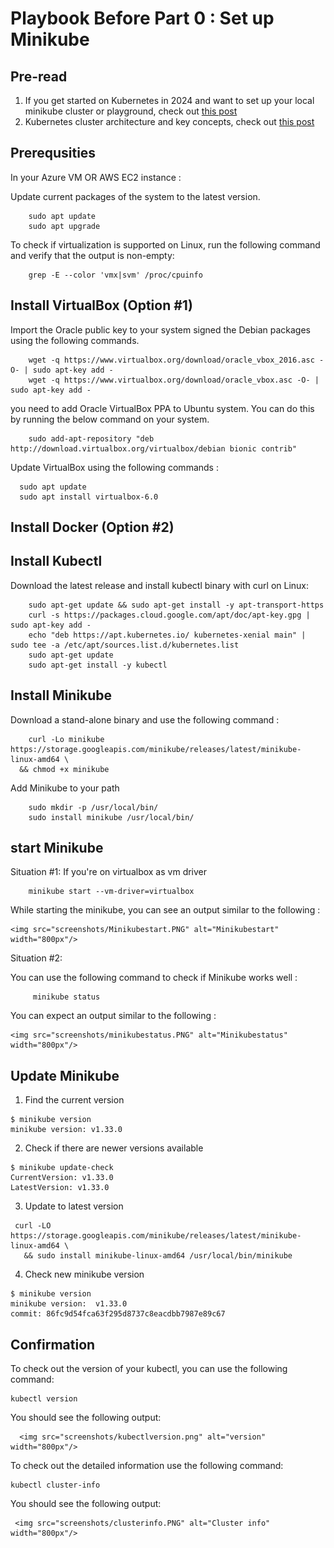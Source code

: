 # Playbook Before Part 0 :  Set up Minikube 

##  Pre-read
1. If you get started on Kubernetes in 2024 and want to set up your local minikube cluster or playground, check out [this post](https://cloudmelonvision.com/if-i-were-about-to-get-started-on-kubernetes-in-2024/)
2. Kubernetes cluster architecture and key concepts, check out [this post](https://cloudmelonvision.com/what-is-kubernetes-really-about/)

##  Prerequsities

In your Azure VM OR AWS EC2 instance :

Update current packages of the system to the latest version.
```
    sudo apt update
    sudo apt upgrade
```
To check if virtualization is supported on Linux, run the following command and verify that the output is non-empty:
```
    grep -E --color 'vmx|svm' /proc/cpuinfo
```

## Install VirtualBox (Option #1)

Import the Oracle public key to your system signed the Debian packages using the following commands.
```
    wget -q https://www.virtualbox.org/download/oracle_vbox_2016.asc -O- | sudo apt-key add -
    wget -q https://www.virtualbox.org/download/oracle_vbox.asc -O- | sudo apt-key add -
```
you need to add Oracle VirtualBox PPA to Ubuntu system. You can do this by running the below command on your system.

```
    sudo add-apt-repository "deb http://download.virtualbox.org/virtualbox/debian bionic contrib"
```
Update VirtualBox using the following commands :
  ``` 
    sudo apt update
    sudo apt install virtualbox-6.0
```
## Install Docker (Option #2)



## Install Kubectl 

Download the latest release and install kubectl binary with curl on Linux:
```
    sudo apt-get update && sudo apt-get install -y apt-transport-https
    curl -s https://packages.cloud.google.com/apt/doc/apt-key.gpg | sudo apt-key add -
    echo "deb https://apt.kubernetes.io/ kubernetes-xenial main" | sudo tee -a /etc/apt/sources.list.d/kubernetes.list
    sudo apt-get update
    sudo apt-get install -y kubectl
```

## Install Minikube

Download a stand-alone binary and use the following command : 
```
    curl -Lo minikube https://storage.googleapis.com/minikube/releases/latest/minikube-linux-amd64 \
  && chmod +x minikube
```

Add Minikube to your path 
```
    sudo mkdir -p /usr/local/bin/
    sudo install minikube /usr/local/bin/
```
## start Minikube

Situation #1: If you're on virtualbox as vm driver
```
    minikube start --vm-driver=virtualbox
```

While starting the minikube, you can see an output similar to the following :

    <img src="screenshots/Minikubestart.PNG" alt="Minikubestart" width="800px"/>

Situation #2:


You can use the following command to check if Minikube works well :
```
     minikube status
```
You can expect an output similar to the following :

    <img src="screenshots/minikubestatus.PNG" alt="Minikubestatus" width="800px"/>


## Update Minikube

1. Find the current version

```
$ minikube version
minikube version: v1.33.0
```

2. Check if there are newer versions available

```
$ minikube update-check
CurrentVersion: v1.33.0
LatestVersion: v1.33.0
```

3. Update to latest version

```
 curl -LO https://storage.googleapis.com/minikube/releases/latest/minikube-linux-amd64 \
   && sudo install minikube-linux-amd64 /usr/local/bin/minikube
```

4. Check new minikube version

```
$ minikube version
minikube version:  v1.33.0
commit: 86fc9d54fca63f295d8737c8eacdbb7987e89c67
```


## Confirmation 

To check out the version of your kubectl, you can use the following command:
    
    kubectl version

You should see the following output:
 
      <img src="screenshots/kubectlversion.png" alt="version" width="800px"/>

To check out the detailed information use the following command:
    
    kubectl cluster-info

You should see the following output:
 
     <img src="screenshots/clusterinfo.PNG" alt="Cluster info" width="800px"/>
